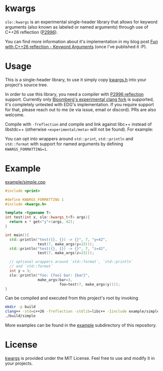 # kwargs

`slo::kwargs` is an experimental single-header library that allows for keyword arguments (also known as labeled or named arguments) through use of C++26 reflection ([P2996](https://wg21.link/p2996)).

You can find more information about it's implementation in my blog post [Fun with C++26 reflection - Keyword Arguments](https://pydong.org/posts/KwArgs/) (once I've published it :P).


# Usage
This is a single-header library, to use it simply copy [kwargs.h](include/kwargs.h) into your project's source tree.

In order to use this library, you need a compiler with [P2996 reflection](https://wg21.link/p2996) support. Currently only [Bloomberg's experimental clang fork](https://github.com/bloomberg/clang-p2996/tree/p2996) is supported, it's completely untested with EDG's implementation. If you require support for that, please reach out to me (ie via issue, email or discord). PRs are also welcome.

Compile with `-freflection` and compile and link against libc++ instead of libstdc++ (otherwise `<experimental/meta>` will not be found). For example:

You can opt into wrappers around `std::print`, `std::println` and `std::format` with support for named arguments by defining `KWARGS_FORMATTING=1`.

# Example

[example/simple.cpp](example/simple.cpp)
```c++
#include <print>

#define KWARGS_FORMATTING 1
#include <kwargs.h>

template <typename T>
int test(int x, slo::kwargs_t<T> args){
  return x * get<"y">(args, 42);
}

int main(){
  std::println("test({}, {}) -> {}", 7, "y=42",
               test(7, make_args(y=23)));
  std::println("test({}, {}) -> {}", 7, "z=42",
               test(7, make_args(z=23)));

  // optional wrappers around `std::format`, `std::println` 
  // and `std::format`
  int y = 3;
  slo::println("foo: {foo} bar: {bar}", 
               make_args(bar=3, 
                         foo=test(7, make_args(y))));
}
```

Can be compiled and executed from this project's root by invoking
```bash
mkdir -p build
clang++ -std=c++26 -freflection -stdlib=libc++ -Iinclude example/simple.cpp -o build/simple
./build/simple
```

More examples can be found in the [example](example/) subdirectory of this repository.

# License 
[kwargs](https://github.com/tsche/kwargs) is provided under the MIT License. Feel free to use and modify it in your projects.